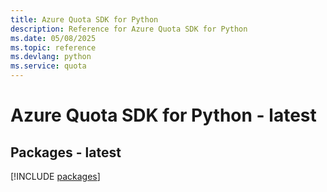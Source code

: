 ```yaml
---
title: Azure Quota SDK for Python
description: Reference for Azure Quota SDK for Python
ms.date: 05/08/2025
ms.topic: reference
ms.devlang: python
ms.service: quota
---
```

# Azure Quota SDK for Python - latest
## Packages - latest
[!INCLUDE [packages](quota-index.md)]